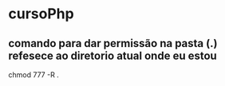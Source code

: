 # cursoPhp

## comando para dar permissão na pasta (.) refesece ao diretorio atual onde eu estou 
chmod 777 -R .
